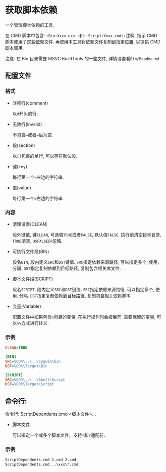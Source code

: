 # 获取脚本依赖

一个管理脚本依赖的工具.

在 CMD 脚本中包含`::Bin:Xxxx.exe::`和`::Script:Xxxx.cmd::`注释, 指示 CMD 脚本使用了这些依赖文件. 再使用本工具将依赖文件复制到指定位置, 以提供 CMD 脚本调用.

注意: 在 Bin 目录需要 MSVC BuildTools 的一些文件, 详情请查看`Bin/Readme.md`.

## 配置文件

### 格式

- 注释行(comment)

  以`#`开头的行.

- 无效行(invalid)

  不包含`=`或者`=`后为空.

- 段(section)

  以`[]`包裹的单行, 可以存在默认段.

- 键(key)

  每行第一个`=`左边的字符串.

- 值(value)

  每行第一个`=`右边的字符串.

### 内容

- 清理设置(CLEAN)

  段外键值, 键`CLEAN`, 可选值`TRUE`或者`FALSE`, 默认值`FALSE`. 执行前清空目标目录, `TRUE`清空, `USFALSEER`忽略.

- 可执行文件段(BIN)

  段名`BIN`, 段内定义`SRC`和`DST`键值. `SRC`指定依赖来源路径, 可以指定多个, 使用`;`分隔. `DST`指定复制依赖到目标路径, 复制包含相关库文件.

- 脚本文件段(SCRIPT)

  段名`SCRIPT`, 段内定义`SRC`和`DST`键值. `SRC`指定依赖来源路径, 可以指定多个, 使用`;`分隔. `DST`指定复制依赖到目标路径, 复制包含相关依赖脚本.

- 变量(Variable)

  配置文件中如果包含`%`包裹的变量, 在执行操作时会被展开. 需要保留的变量, 可以`%%`方式进行转义.

### 示例

```ini
CLEAN=TRUE

[BIN]
SRC=%CD%\..\..\Cygwin\bin
DST=%CD%\Target\Bin

[SCRIPT]
SRC=%CD%\..\..\Shell\Script
DST=%CD%\Target\Script
```

## 命令行:

命令行: ScriptDependents.cmd <脚本文件>...

- 脚本文件

  可以指定一个或多个脚本文件，支持`*`和`?`通配符.

### 示例

```bat
ScriptDependents.cmd 1.cmd 2.cmd
ScriptDependents.cmd ..\xxx\*.cmd
```
